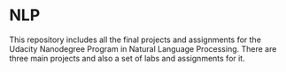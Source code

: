 # NLP
This repository includes all the final projects and assignments for the Udacity Nanodegree Program in Natural Language Processing. There are three main projects and also a set of labs and assignments for it.
